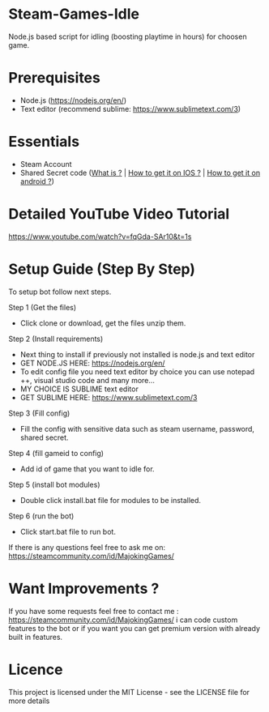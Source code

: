 # Steam-Games-Idle
Node.js based script for idling (boosting playtime in hours) for choosen game.

# Prerequisites
- Node.js (https://nodejs.org/en/)
- Text editor (recommend sublime: https://www.sublimetext.com/3)

# Essentials
- Steam Account
- Shared Secret code ([What is ?](https://searchsecurity.techtarget.com/definition/shared-secret) | [How to get it on IOS ?](https://forums.backpack.tf/topic/45995-guide-how-to-get-your-shared-secret-from-ios-device-steam-mobile/) | [How to get it on android ?](https://forums.backpack.tf/topic/46354-guide-how-to-find-the-steam-identity_secret-on-an-android-phone/))

# Detailed YouTube Video Tutorial

https://www.youtube.com/watch?v=fqGda-SAr10&t=1s

# Setup Guide (Step By Step)

To setup bot follow next steps.

Step 1 (Get the files)
- Click clone or download, get the files unzip them. 

Step 2 (Install requirements)
- Next thing to install if previously not installed is node.js and text editor
- GET NODE.JS HERE: https://nodejs.org/en/
- To edit config file you need text editor by choice you can use notepad ++, visual studio code and many more...
- MY CHOICE IS SUBLIME text editor
- GET SUBLIME HERE: https://www.sublimetext.com/3

Step 3 (Fill config)
- Fill the config with sensitive data such as steam username, password, shared secret.

Step 4 (fill gameid to config)
- Add id of game that you want to idle for.

Step 5 (install bot modules)
- Double click install.bat file for modules to be installed.

Step 6 (run the bot)
- Click start.bat file to run bot.

If there is any questions feel free to ask me on: https://steamcommunity.com/id/MajokingGames/

# Want Improvements ?

If you have some requests feel free to contact me : https://steamcommunity.com/id/MajokingGames/ i can code custom features to the bot or if you want you can get premium version with already built in features. 

# Licence

This project is licensed under the MIT License - see the LICENSE file for more details
